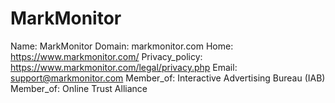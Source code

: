 
# MarkMonitor

Name: MarkMonitor
Domain: markmonitor.com
Home: https://www.markmonitor.com/
Privacy_policy: https://www.markmonitor.com/legal/privacy.php
Email: support@markmonitor.com
Member_of: Interactive Advertising Bureau (IAB)
Member_of: Online Trust Alliance
